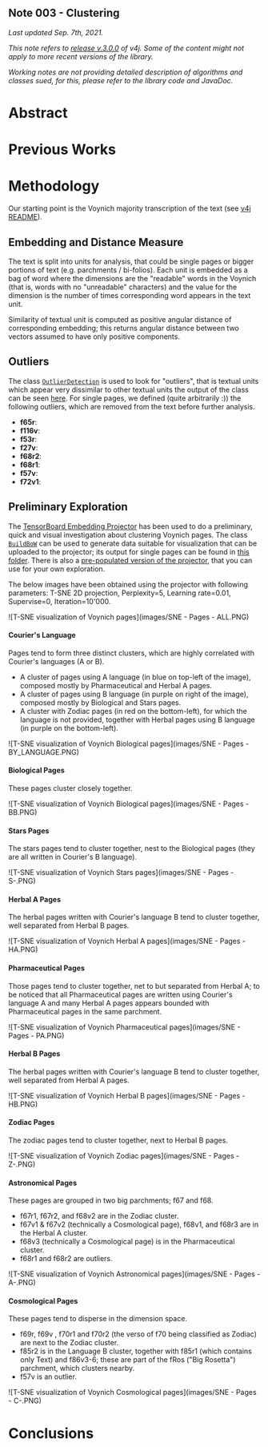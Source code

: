 ## Note 003 - Clustering

_Last updated Sep. 7th, 2021._

_This note refers to [release v.3.0.0](https://github.com/mzattera/v4j/tree/v.3.0.0) of v4j.
Some of the content might not apply to more recent versions of the library._

_Working notes are not providing detailed description of algorithms and classes sued, for this, please refer to the 
library code and JavaDoc._

# Abstract

# Previous Works

# Methodology

Our starting point is the Voynich majority transcription of the text (see [v4j README](https://github.com/mzattera/v4j#ivtff)).

## Embedding and Distance Measure

The text is split into units for analysis, that could be single pages or bigger portions of text (e.g. parchments / bi-folios).
Each unit is embedded as a bag of word where the dimensions are the "readable" words in the Voynich (that is, words with no
"unreadable" characters) and the value for the dimension is the number of times corresponding word appears in the text unit.

Similarity of textual unit is computed as positive angular distance of corresponding embedding; this returns angular distance
between two vectors assumed to have only positive components.

## Outliers

The class [`OutlierDetection`]() is used to look for "outliers", that is textual units which appear very dissimilar to other textual units
the output of the class can be seen [here]().
For single pages, we defined (quite arbitrarily :)) the following outliers, which are removed from the text before further analysis.

- **f65r**:
- **f116v**:
- **f53r**:
- **f27v**:
- **f68r2**:
- **f68r1**:
- **f57v**:
- **f72v1**:

## Preliminary Exploration

The [TensorBoard Embedding Projector](https://projector.tensorflow.org/) has been used to do a preliminary, quick and visual investigation
about clustering Voynich pages. The class [`BuildBoW`]() can be used to generate data suitable for visualization that can be uploaded to the projector;
its output for single pages can be found in [this folder]().
There is also a [pre-populated version of the projector](https://projector.tensorflow.org/?config=https://mzattera.github.io/v4j/003/data/projector_config.json),
that you can use for your own exploration.

The below images have been obtained using the projector with following parameters: T-SNE 2D projection, Perplexity=5, Learning rate=0.01, Supervise=0, Iteration=10'000.
 
![T-SNE visualization of Voynich pages](images/SNE - Pages - ALL.PNG)

#### Courier's Language

Pages tend to form three distinct clusters, which are highly correlated with Courier's languages (A or B).

- A cluster of pages using A language (in blue on top-left of the image), composed mostly by Pharmaceutical and Herbal A pages.
- A cluster of pages using B language (in purple on right of the image), composed mostly by Biological and Stars pages.
- A cluster with Zodiac pages (in red on the bottom-left), for which the language is not provided,
  together with Herbal pages using B language (in purple on the bottom-left).
 
![T-SNE visualization of Voynich Biological pages](images/SNE - Pages - BY_LANGUAGE.PNG)

#### Biological Pages

These pages cluster closely together.
 
![T-SNE visualization of Voynich Biological pages](images/SNE - Pages - BB.PNG)

#### Stars Pages

The stars pages tend to cluster together, nest to the Biological pages (they are all written in Courier's B language).
 
![T-SNE visualization of Voynich Stars pages](images/SNE - Pages - S-.PNG)

#### Herbal A Pages

The herbal pages written with Courier's language B tend to cluster together, well separated from Herbal B pages.
 
![T-SNE visualization of Voynich Herbal A pages](images/SNE - Pages - HA.PNG)

#### Pharmaceutical Pages

Those pages tend to cluster together, net to but separated from Herbal A; to be noticed that all Pharmaceutical pages are written
using Courier's language A and many Herbal A pages appears bounded with Pharmaceutical pages in the same parchment.
 
![T-SNE visualization of Voynich Pharmaceutical pages](images/SNE - Pages - PA.PNG)

#### Herbal B Pages

The herbal pages written with Courier's language B tend to cluster together, well separated from Herbal A pages.
 
![T-SNE visualization of Voynich Herbal B pages](images/SNE - Pages - HB.PNG)

#### Zodiac Pages

The zodiac pages tend to cluster together, next to Herbal B pages.
 
![T-SNE visualization of Voynich Zodiac pages](images/SNE - Pages - Z-.PNG)

#### Astronomical Pages

These pages are grouped in two big parchments; f67 and f68.

- f67r1, f67r2, and f68v2 are in the Zodiac cluster.
- f67v1 & f67v2 (technically a Cosmological page), f68v1, and f68r3 are in the Herbal A cluster.
- f68v3 (technically a Cosmological page) is in the Pharmaceutical cluster. 
- f68r1 and f68r2 are outliers.
 
![T-SNE visualization of Voynich Astronomical pages](images/SNE - Pages - A-.PNG)

#### Cosmological Pages

These pages tend to disperse in the dimension space.

- f69r, f69v , f70r1 and f70r2 (the verso of f70 being classified as Zodiac) are next to the Zodiac cluster.
- f85r2 is in the Language B cluster, together with f85r1 (which contains only Text) and f86v3-6; these are part of the fRos ("Big Rosetta") parchment, which clusters nearby.
- f57v is an outlier.
 
![T-SNE visualization of Voynich Cosmological pages](images/SNE - Pages - C-.PNG)

# Conclusions 


